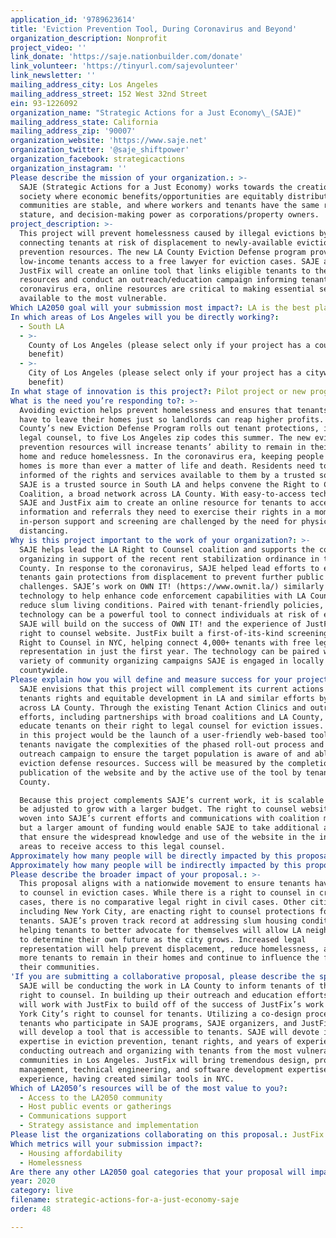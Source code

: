 ```yaml
---
application_id: '9789623614'
title: 'Eviction Prevention Tool, During Coronavirus and Beyond'
organization_description: Nonprofit
project_video: ''
link_donate: 'https://saje.nationbuilder.com/donate'
link_volunteer: 'https://tinyurl.com/sajevolunteer'
link_newsletter: ''
mailing_address_city: Los Angeles
mailing_address_street: 152 West 32nd Street
ein: 93-1226092
organization_name: "Strategic Actions for a Just Economy\_(SAJE)"
mailing_address_state: California
mailing_address_zip: '90007'
organization_website: 'https://www.saje.net'
organization_twitter: '@saje_shiftpower'
organization_facebook: strategicactions
organization_instagram: ''
Please describe the mission of your organization.: >-
  SAJE (Strategic Actions for a Just Economy) works towards the creation of a
  society where economic benefits/opportunities are equitably distributed, where
  communities are stable, and where workers and tenants have the same rights,
  stature, and decision-making power as corporations/property owners.
project_description: >-
  This project will prevent homelessness caused by illegal evictions by
  connecting tenants at risk of displacement to newly-available eviction
  prevention resources. The new LA County Eviction Defense program provides
  low-income tenants access to a free lawyer for eviction cases. SAJE and
  JustFix will create an online tool that links eligible tenants to these
  resources and conduct an outreach/education campaign informing tenants. In the
  coronavirus era, online resources are critical to making essential services
  available to the most vulnerable.
Which LA2050 goal will your submission most impact?: LA is the best place to LIVE
In which areas of Los Angeles will you be directly working?:
  - South LA
  - >-
    County of Los Angeles (please select only if your project has a countywide
    benefit)
  - >-
    City of Los Angeles (please select only if your project has a citywide
    benefit)
In what stage of innovation is this project?: Pilot project or new program (testing or implementing a new idea)
What is the need you’re responding to?: >-
  Avoiding eviction helps prevent homelessness and ensures that tenants do not
  have to leave their homes just so landlords can reap higher profits. LA
  County’s new Eviction Defense Program rolls out tenant protections, including
  legal counsel, to five Los Angeles zip codes this summer. The new eviction
  prevention resources will increase tenants’ ability to remain in their current
  home and reduce homelessness. In the coronavirus era, keeping people in their
  homes is more than ever a matter of life and death. Residents need to be
  informed of the rights and services available to them by a trusted source.
  SAJE is a trusted source in South LA and helps convene the Right to Counsel
  Coalition, a broad network across LA County. With easy-to-access technology,
  SAJE and JustFix aim to create an online resource for tenants to access the
  information and referrals they need to exercise their rights in a moment when
  in-person support and screening are challenged by the need for physical
  distancing.
Why is this project important to the work of your organization?: >-
  SAJE helps lead the LA Right to Counsel coalition and supports the coalition
  organizing in support of the recent rent stabilization ordinance in the
  County. In response to the coronavirus, SAJE helped lead efforts to ensure
  tenants gain protections from displacement to prevent further public health
  challenges. SAJE’s work on OWN IT! (https://www.ownit.la/) similarly leveraged
  technology to help enhance code enforcement capabilities with LA County and
  reduce slum living conditions. Paired with tenant-friendly policies,
  technology can be a powerful tool to connect individuals at risk of eviction.
  SAJE will build on the success of OWN IT! and the experience of JustFix’s
  right to counsel website. JustFix built a first-of-its-kind screening tool for
  Right to Counsel in NYC, helping connect 4,000+ tenants with free legal
  representation in just the first year. The technology can be paired with a
  variety of community organizing campaigns SAJE is engaged in locally and
  countywide.
Please explain how you will define and measure success for your project.: >-
  SAJE envisions that this project will complement its current actions on
  tenants rights and equitable development in LA and similar efforts by groups
  across LA County. Through the existing Tenant Action Clinics and outreach
  efforts, including partnerships with broad coalitions and LA County, SAJE will
  educate tenants on their right to legal counsel for eviction issues. Success
  in this project would be the launch of a user-friendly web-based tool to help
  tenants navigate the complexities of the phased roll-out process and an
  outreach campaign to ensure the target population is aware of and able to use
  eviction defense resources. Success will be measured by the completion and
  publication of the website and by the active use of the tool by tenants in LA
  County. 

  Because this project complements SAJE’s current work, it is scalable and can
  be adjusted to grow with a larger budget. The right to counsel website can be
  woven into SAJE’s current efforts and communications with coalition members,
  but a larger amount of funding would enable SAJE to take additional actions
  that ensure the widespread knowledge and use of the website in the initial
  areas to receive access to this legal counsel.
Approximately how many people will be directly impacted by this proposal?: '10000'
Approximately how many people will be indirectly impacted by this proposal?: '118901'
Please describe the broader impact of your proposal.: >-
  This proposal aligns with a nationwide movement to ensure tenants have a right
  to counsel in eviction cases. While there is a right to counsel in criminal
  cases, there is no comparative legal right in civil cases. Other cities,
  including New York City, are enacting right to counsel protections for
  tenants. SAJE’s proven track record at addressing slum housing conditions and
  helping tenants to better advocate for themselves will allow LA neighborhoods
  to determine their own future as the city grows. Increased legal
  representation will help prevent displacement, reduce homelessness, and allow
  more tenants to remain in their homes and continue to influence the future of
  their communities.
'If you are submitting a collaborative proposal, please describe the specific role of partner organizations in the project.': >-
  SAJE will be conducting the work in LA County to inform tenants of their new
  right to counsel. In building up their outreach and education efforts, SAJE
  will work with JustFix to build off of the success of JustFix’s work on New
  York City’s right to counsel for tenants. Utilizing a co-design process,
  tenants who participate in SAJE programs, SAJE organizers, and JustFix staff
  will develop a tool that is accessible to tenants. SAJE will devote its
  expertise in eviction prevention, tenant rights, and years of experience
  conducting outreach and organizing with tenants from the most vulnerable
  communities in Los Angeles. JustFix will bring tremendous design, product
  management, technical engineering, and software development expertise and
  experience, having created similar tools in NYC.
Which of LA2050’s resources will be of the most value to you?:
  - Access to the LA2050 community
  - Host public events or gatherings
  - Communications support
  - Strategy assistance and implementation
Please list the organizations collaborating on this proposal.: JustFix
Which metrics will your submission impact?:
  - Housing affordability
  - Homelessness
Are there any other LA2050 goal categories that your proposal will impact?: []
year: 2020
category: live
filename: strategic-actions-for-a-just-economy-saje
order: 48

---
```

